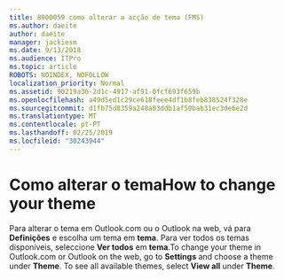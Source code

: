 ```yaml
---
title: 8000059 como alterar a acção de tema (FMS)
ms.author: daeite
author: daeite
manager: jackiesm
ms.date: 9/13/2018
ms.audience: ITPro
ms.topic: article
ROBOTS: NOINDEX, NOFOLLOW
localization_priority: Normal
ms.assetid: 90219a36-2d1c-4917-af91-0fcf693f659b
ms.openlocfilehash: a49d5ed1c29ce618feee4df1b8feb838524f328e
ms.sourcegitcommit: d1fb75d8359a248a03ddb1af50bab31ec3de6e2d
ms.translationtype: MT
ms.contentlocale: pt-PT
ms.lasthandoff: 02/25/2019
ms.locfileid: "30243944"
---
```

# <a name="how-to-change-your-theme"></a><span data-ttu-id="d9f3c-102">Como alterar o tema</span><span class="sxs-lookup"><span data-stu-id="d9f3c-102">How to change your theme</span></span>

<span data-ttu-id="d9f3c-p101">Para alterar o tema em Outlook.com ou o Outlook na web, vá para **Definições** e escolha um tema em **tema**. Para ver todos os temas disponíveis, seleccione **Ver todos** em **tema**.</span><span class="sxs-lookup"><span data-stu-id="d9f3c-p101">To change your theme in Outlook.com or Outlook on the web, go to **Settings** and choose a theme under **Theme**. To see all available themes, select **View all** under **Theme**.</span></span> 
  

